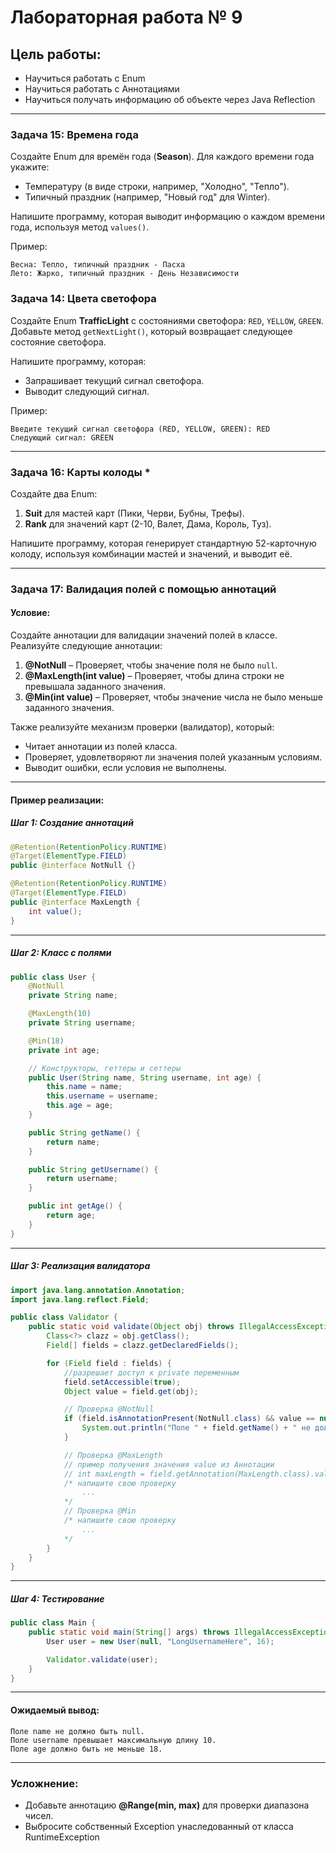 # Лабораторная работа № 9
## Цель работы:
- Научиться работать с Enum
- Научиться работать с Аннотациями
- Научиться получать информацию об объекте через Java Reflection

---

### Задача 15: **Времена года**
Создайте Enum для времён года (**Season**). Для каждого времени года укажите:
- Температуру (в виде строки, например, "Холодно", "Тепло").
- Типичный праздник (например, "Новый год" для Winter).

Напишите программу, которая выводит информацию о каждом времени года, используя метод `values()`.

Пример:
```text
Весна: Тепло, типичный праздник - Пасха
Лето: Жарко, типичный праздник - День Независимости
```

### Задача 14: **Цвета светофора**
Создайте Enum **TrafficLight** с состояниями светофора: `RED`, `YELLOW`, `GREEN`. Добавьте метод `getNextLight()`, который возвращает следующее состояние светофора.

Напишите программу, которая:
- Запрашивает текущий сигнал светофора.
- Выводит следующий сигнал.

Пример:
```text
Введите текущий сигнал светофора (RED, YELLOW, GREEN): RED
Следующий сигнал: GREEN
```

---

### Задача 16: **Карты колоды** *
Создайте два Enum:
1. **Suit** для мастей карт (Пики, Черви, Бубны, Трефы).
2. **Rank** для значений карт (2-10, Валет, Дама, Король, Туз).

Напишите программу, которая генерирует стандартную 52-карточную колоду, используя комбинации мастей и значений, и выводит её.

---

### Задача 17: **Валидация полей с помощью аннотаций**

#### Условие:
Создайте аннотации для валидации значений полей в классе. Реализуйте следующие аннотации:
1. **@NotNull** – Проверяет, чтобы значение поля не было `null`.
2. **@MaxLength(int value)** – Проверяет, чтобы длина строки не превышала заданного значения.
3. **@Min(int value)** – Проверяет, чтобы значение числа не было меньше заданного значения.

Также реализуйте механизм проверки (валидатор), который:
- Читает аннотации из полей класса.
- Проверяет, удовлетворяют ли значения полей указанным условиям.
- Выводит ошибки, если условия не выполнены.

---

#### Пример реализации:

##### Шаг 1: Создание аннотаций
```java
@Retention(RetentionPolicy.RUNTIME)
@Target(ElementType.FIELD)
public @interface NotNull {}

@Retention(RetentionPolicy.RUNTIME)
@Target(ElementType.FIELD)
public @interface MaxLength {
    int value();
}

```

---

##### Шаг 2: Класс с полями
```java
public class User {
    @NotNull
    private String name;

    @MaxLength(10)
    private String username;

    @Min(18)
    private int age;

    // Конструкторы, геттеры и сеттеры
    public User(String name, String username, int age) {
        this.name = name;
        this.username = username;
        this.age = age;
    }

    public String getName() {
        return name;
    }

    public String getUsername() {
        return username;
    }

    public int getAge() {
        return age;
    }
}
```

---

##### Шаг 3: Реализация валидатора
```java
import java.lang.annotation.Annotation;
import java.lang.reflect.Field;

public class Validator {
    public static void validate(Object obj) throws IllegalAccessException {
        Class<?> clazz = obj.getClass();
        Field[] fields = clazz.getDeclaredFields();

        for (Field field : fields) {
            //разрешает доступ к private переменным
            field.setAccessible(true);
            Object value = field.get(obj);

            // Проверка @NotNull
            if (field.isAnnotationPresent(NotNull.class) && value == null) {
                System.out.println("Поле " + field.getName() + " не должно быть null.");
            }

            // Проверка @MaxLength
            // пример получения значения value из Аннотации
            // int maxLength = field.getAnnotation(MaxLength.class).value();
            /* напишите свою проверку 
                ...
            */
            // Проверка @Min
            /* напишите свою проверку 
                ...
            */ 
        }
    }
}
```

---

##### Шаг 4: Тестирование
```java
public class Main {
    public static void main(String[] args) throws IllegalAccessException {
        User user = new User(null, "LongUsernameHere", 16);

        Validator.validate(user);
    }
}
```

---

#### Ожидаемый вывод:
```text
Поле name не должно быть null.
Поле username превышает максимальную длину 10.
Поле age должно быть не меньше 18.
```

---

### Усложнение:
- Добавьте аннотацию **@Range(min, max)** для проверки диапазона чисел.
- Выбросите собственный Exception унаследованный от класса RuntimeException
